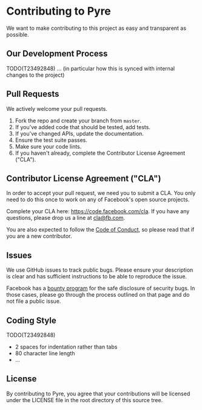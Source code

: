 # Contributing to Pyre
We want to make contributing to this project as easy and transparent as
possible.

## Our Development Process
TODO(T23492848)
... (in particular how this is synced with internal changes to the project)

## Pull Requests
We actively welcome your pull requests.

1. Fork the repo and create your branch from `master`.
2. If you've added code that should be tested, add tests.
3. If you've changed APIs, update the documentation.
4. Ensure the test suite passes.
5. Make sure your code lints.
6. If you haven't already, complete the Contributor License Agreement ("CLA").

## Contributor License Agreement ("CLA")
In order to accept your pull request, we need you to submit a CLA. You only need
to do this once to work on any of Facebook's open source projects.

Complete your CLA here: <https://code.facebook.com/cla>. If you have any questions,
please drop us a line at cla@fb.com.

You are also expected to follow the [Code of Conduct](CODE_OF_CONDUCT.md),
so please read that if you are a new contributor.

## Issues
We use GitHub issues to track public bugs. Please ensure your description is
clear and has sufficient instructions to be able to reproduce the issue.

Facebook has a [bounty program](https://www.facebook.com/whitehat/) for the safe
disclosure of security bugs. In those cases, please go through the process
outlined on that page and do not file a public issue.

## Coding Style  
TODO(T23492848)
* 2 spaces for indentation rather than tabs
* 80 character line length
* ...

## License
By contributing to Pyre, you agree that your contributions will be licensed
under the LICENSE file in the root directory of this source tree.
